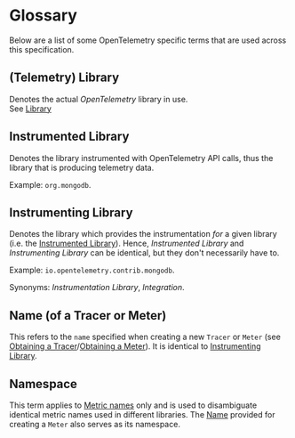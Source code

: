 # Glossary

Below are a list of some OpenTelemetry specific terms that are used across this
specification.

## (Telemetry) Library

Denotes the actual *OpenTelemetry* library in use.  
See [Library](https://github.com/open-telemetry/opentelemetry-specification/blob/master/specification/data-resource-semantic-conventions.md#library)

<a name="instrumented_library"></a>

## Instrumented Library

Denotes the library instrumented with OpenTelemetry API calls, thus the library
that is producing telemetry data.

Example: `org.mongodb`.

<a name="instrumenting_library"></a>

## Instrumenting Library

Denotes the library which provides the instrumentation *for* a given library (i.e.
the [Instrumented Library](#instrumented_library)). Hence, *Instrumented Library*
and *Instrumenting Library* can be identical, but they don't necessarily have to.

Example: `io.opentelemetry.contrib.mongodb`.

Synonyms: *Instrumentation Library*, *Integration*.

<a name="name"></a>

## Name (of a Tracer or Meter)

This refers to the `name` specified when creating a new `Tracer` or `Meter`
(see [Obtaining a Tracer](https://github.com/open-telemetry/opentelemetry-specification/blob/master/specification/api-tracing.md#obtaining-a-tracer)/[Obtaining a Meter](https://github.com/open-telemetry/opentelemetry-specification/blob/master/specification/api-metrics-user.md#obtaining-a-meter)). It is identical to
[Instrumenting Library](#instrumenting_library).

## Namespace

This term applies to [Metric names](https://github.com/open-telemetry/opentelemetry-specification/blob/master/specification/api-metrics-user.md#metric-names) only and is used to disambiguate identical metric
names used in different libraries. The [Name](#name) provided for creating a `Meter`
also serves as its namespace.
